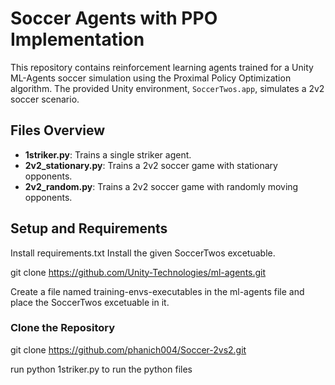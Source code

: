 # Soccer Agents with PPO Implementation

This repository contains reinforcement learning agents trained for a Unity ML-Agents soccer simulation using the Proximal Policy Optimization algorithm. The provided Unity environment, `SoccerTwos.app`, simulates a 2v2 soccer scenario.

## Files Overview
- **1striker.py**: Trains a single striker agent.
- **2v2_stationary.py**: Trains a 2v2 soccer game with stationary opponents.
- **2v2_random.py**: Trains a 2v2 soccer game with randomly moving opponents.

## Setup and Requirements
Install requirements.txt
Install the given SoccerTwos excetuable.

git clone https://github.com/Unity-Technologies/ml-agents.git

Create a file named training-envs-executables in the ml-agents file and place the SoccerTwos excetuable in it.


### Clone the Repository

git clone https://github.com/phanich004/Soccer-2vs2.git

run python 1striker.py to run the python files

